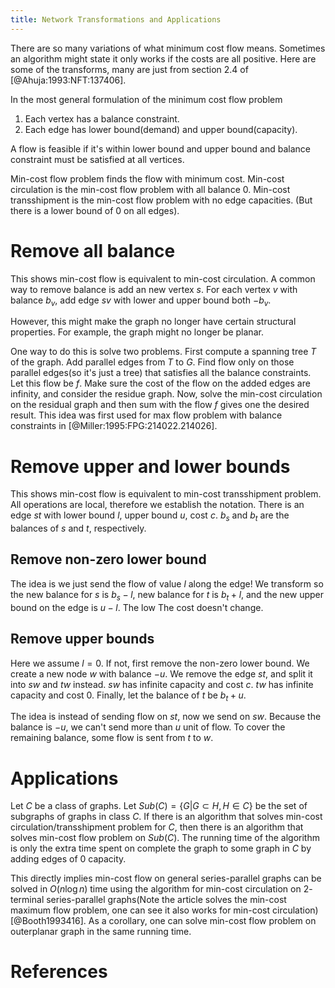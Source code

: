 ```yaml
---
title: Network Transformations and Applications
---
```


There are so many variations of what minimum cost flow means. Sometimes an algorithm might state it only works if the costs are all positive. Here are some of the transforms, many are just from section 2.4 of [@Ahuja:1993:NFT:137406].

In the most general formulation of the minimum cost flow problem

1. Each vertex has a balance constraint.
2. Each edge has lower bound(demand) and upper bound(capacity).

A flow is feasible if it's within lower bound and upper bound and balance constraint must be satisfied at all vertices. 

Min-cost flow problem finds the flow with minimum cost. Min-cost circulation is the min-cost flow problem with all balance $0$. Min-cost transshipment is the min-cost flow problem with no edge capacities. (But there is a lower bound of $0$ on all edges).

# Remove all balance
This shows min-cost flow is equivalent to min-cost circulation. A common way to remove balance is add an new vertex $s$. For each vertex $v$ with balance $b_v$, add edge $sv$ with lower and upper bound both $-b_v$.

However, this might make the graph no longer have certain structural properties. For example, the graph might no longer be planar. 

One way to do this is solve two problems. First compute a spanning tree $T$ of the graph. Add parallel edges from $T$ to $G$. Find flow only on those parallel edges(so it's just a tree) that satisfies all the balance constraints. Let this flow be $f$. Make sure the cost of the flow on the added edges are infinity, and consider the residue graph. Now, solve the min-cost circulation on the residual graph and then sum with the flow $f$ gives one the desired result. This idea was first used for max flow problem with balance constraints in [@Miller:1995:FPG:214022.214026].

# Remove upper and lower bounds
This shows min-cost flow is equivalent to min-cost transshipment problem.
All operations are local, therefore we establish the notation. There is an edge $st$ with lower bound $l$, upper bound $u$, cost $c$. $b_s$ and $b_t$ are the balances of $s$ and $t$, respectively. 

## Remove non-zero lower bound

The idea is we just send the flow of value $l$ along the edge! We transform so the new balance for $s$ is $b_s - l$, new balance for $t$ is $b_t+l$, and the new upper bound on the edge is $u-l$. The low The cost doesn't change. 

## Remove upper bounds
Here we assume $l=0$. If not, first remove the non-zero lower bound.
We create a new node $w$ with balance $-u$.
We remove the edge $st$, and split it into $sw$ and $tw$ instead. $sw$ has infinite capacity and cost $c$. $tw$ has infinite capacity and cost $0$. Finally, let the balance of $t$ be $b_t+u$.

The idea is instead of sending flow on $st$, now we send on $sw$. Because the balance is $-u$, we can't send more than $u$ unit of flow. To cover the remaining balance, some flow is sent from $t$ to $w$. 

# Applications

Let $C$ be a class of graphs. Let $Sub(C)=\{G| G\subset H, H\in C\}$ be the set of subgraphs of graphs in class $C$. If there is an algorithm that solves min-cost circulation/transshipment problem for $C$, then there is an algorithm that solves min-cost flow problem on $Sub(C)$. The running time of the algorithm is only the extra time spent on complete the graph to some graph in $C$ by adding edges of $0$ capacity. 

This directly implies min-cost flow on general series-parallel graphs can be solved in $O(n\log n)$ time using the algorithm for min-cost circulation on $2$-terminal series-parallel graphs(Note the article solves the min-cost maximum flow problem, one can see it also works for min-cost circulation)[@Booth1993416]. As a corollary, one can solve min-cost flow problem on outerplanar graph in the same running time.

# References